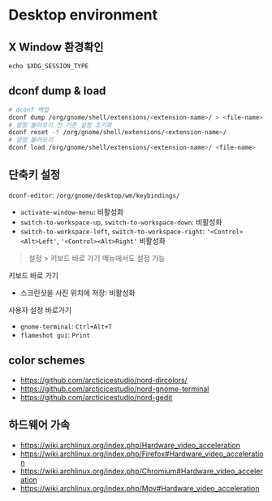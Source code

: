 # Desktop environment

## X Window 환경확인

`echo $XDG_SESSION_TYPE`

## dconf dump & load

```sh
# dconf 백업
dconf dump /org/gnome/shell/extensions/<extension-name>/ > <file-name>
# 설정 불러오기 전 기존 설정 초기화
dconf reset -f /org/gnome/shell/extensions/<extension-name>/
# 설정 불러오기
dconf load /org/gnome/shell/extensions/<extension-name>/ <file-name>
```

## 단축키 설정

`dconf-editor`: `/org/gnome/desktop/wm/keybindings/`

- `activate-window-menu`: 비활성화
- `switch-to-workspace-up`, `switch-to-workspace-down`: 비활성화
- `switch-to-workspace-left`, `switch-to-workspace-right`: `'<Control><Alt>Left'`, `'<Control><Alt>Right'` 비활성화

> 설정 > 키보드 바로 가기 메뉴에서도 설정 가능

키보드 바로 가기

- 스크린샷을 사진 위치에 저장: 비활성화

사용자 설정 바로가기

- `gnome-terminal`: `Ctrl+Alt+T`
- `flameshot gui`: `Print`

## color schemes

- <https://github.com/arcticicestudio/nord-dircolors/>
- <https://github.com/arcticicestudio/nord-gnome-terminal>
- <https://github.com/arcticicestudio/nord-gedit>

## 하드웨어 가속

- <https://wiki.archlinux.org/index.php/Hardware_video_acceleration>
- <https://wiki.archlinux.org/index.php/Firefox#Hardware_video_acceleration>
- <https://wiki.archlinux.org/index.php/Chromium#Hardware_video_acceleration>
- <https://wiki.archlinux.org/index.php/Mpv#Hardware_video_acceleration>
